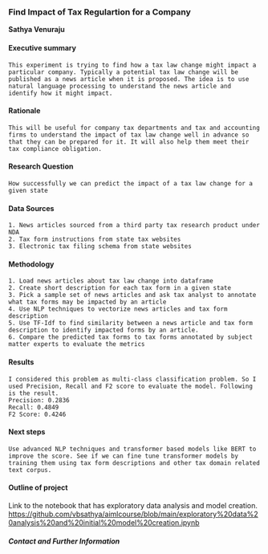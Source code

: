 ### Find Impact of Tax Regulartion for a Company

**Sathya Venuraju**

#### Executive summary
    This experiment is trying to find how a tax law change might impact a particular company. Typically a potential tax law change will be published as a news article when it is proposed. The idea is to use natural language processing to understand the news article and identify how it might impact.
#### Rationale
    This will be useful for company tax departments and tax and accounting firms to understand the impact of tax law change well in advance so that they can be prepared for it. It will also help them meet their tax compliance obligation.

#### Research Question
    How successfully we can predict the impact of a tax law change for a given state

#### Data Sources
    1. News articles sourced from a third party tax research product under NDA
    2. Tax form instructions from state tax websites
    3. Electronic tax filing schema from state websites

#### Methodology
    1. Load news articles about tax law change into dataframe
    2. Create short description for each tax form in a given state
    3. Pick a sample set of news articles and ask tax analyst to annotate what tax forms may be impacted by an article
    4. Use NLP techniques to vectorize news articles and tax form description
    5. Use TF-Idf to find similarity between a news article and tax form description to identify impacted forms by an article.
    6. Compare the predicted tax forms to tax forms annotated by subject matter experts to evaluate the metrics

#### Results
    I considered this problem as multi-class classification problem. So I used Precision, Recall and F2 score to evaluate the model. Following is the result.
    Precision: 0.2836
    Recall: 0.4849
    F2 Score: 0.4246

#### Next steps
    Use advanced NLP techniques and transformer based models like BERT to improve the score. See if we can fine tune transformer models by training them using tax form descriptions and other tax domain related text corpus.


#### Outline of project
Link to the notebook that has exploratory data analysis and model creation.
https://github.com/vbsathya/aimlcourse/blob/main/exploratory%20data%20analysis%20and%20initial%20model%20creation.ipynb

##### Contact and Further Information
